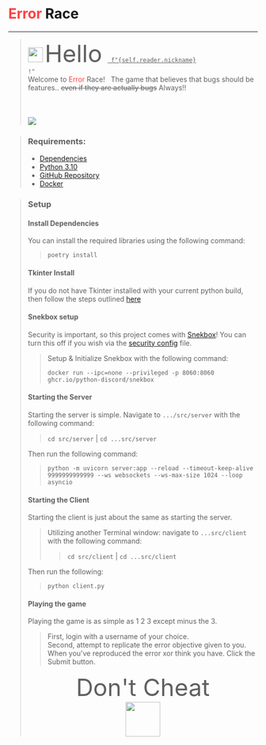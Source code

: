 [GitHub URL]: https://github.com/mkadiya20/heroic-hydra.git
[Python]: https://www.python.org/downloads/release/python-3100/
[Project Dependencies]: https://github.com/mkadiya20/heroic-hydra/blob/67f188d0a955d1ae60e08e426ccc68b27ff27e15/poetry.lock
[Docker URL]: https://docs.docker.com/desktop/
# <font color="#FF4040"> Error </font> Race

---
> <img src = "https://i1.theportalwiki.net/img/thumb/9/92/Bendy.png/120px-Bendy.png" width="30"> <font size="100"> Hello</font> <code> <u> f"{self.reader.nickname}</u> !"</code>
> <br> Welcome to <font color="#FF4040"> Error </font> Race!   The game that believes that bugs should be features.. <s>even if they are actually bugs</s> Always!!
> <br> <br> <br> <br> 
> <img src="https://www.pythondiscord.com/static/images/events/summer_code_jam_2022/site_banner.png">

> ### Requirements:
> - [Dependencies][Project Dependencies]
> - [Python 3.10][Python]
> - [GitHub Repository][GitHub URl]
> - [Docker][Docker URl]

> ### Setup
> #### Install Dependencies
> You can install the required libraries using the following command:
>  > ```commandline
>  > poetry install
> > ```
>
> #### Tkinter Install
> If you do not have Tkinter installed with your current python build, then follow the steps outlined [here](https://tkdocs.com/tutorial/install.html)
> #### Snekbox setup
> Security is important, so this project comes with [Snekbox](https://github.com/python-discord/snekbox)! You can turn this off if you wish via the [security config](https://github.com/mkadiya20/heroic-hydra/blob/fbeeb8492af96d7b26aa74c5e22a1fc564a5f4e4/src/server/security_config.py) file.
> > Setup & Initialize Snekbox with the following command:
> > ```commandline
> > docker run --ipc=none --privileged -p 8060:8060 ghcr.io/python-discord/snekbox
> > ```
> #### Starting the Server
> Starting the server is simple. Navigate to ``.../src/server`` with the following command: 
> > ```cd src/server``` | ```cd ...src/server```
> 
> Then run the following command:
> > ```commandline
> > python -m uvicorn server:app --reload --timeout-keep-alive 9999999999999 --ws websockets --ws-max-size 1024 --loop asyncio
> > ```
> #### Starting the Client
> Starting the client is just about the same as starting the server. 
> > Utilizing another Terminal window: navigate to ``...src/client`` with the following command:
> > > ```cd src/client``` | ```cd ...src/client```
>
> Then run the following:
> > ```commandline
> > python client.py
> > ```
> #### Playing the game
> Playing the game is as simple as 1 2 3 except minus the 3. 
> > First, login with a username of your choice.\
> > Second, attempt to replicate the error objective given to you. When you've reproduced the error xor think you have. Click the Submit button.
> <center> <font size="044"> Don't Cheat </font> <center> </center> 
> <center> <img src="https://i1.theportalwiki.net/img/thumb/9/9d/AngerCore.png/250px-AngerCore.png" width="70"> </center> </center>
